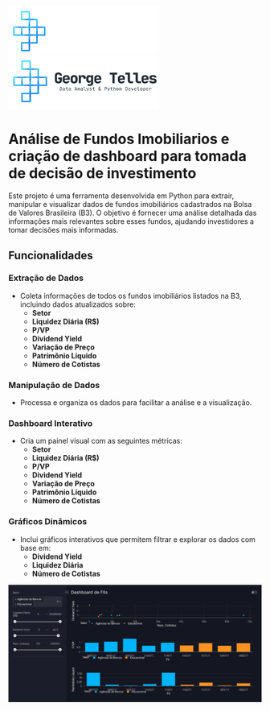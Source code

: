 <div> <img src="https://raw.githubusercontent.com/GeorgeTelles/georgetelles/f69531ec6b293b5148563588a764c010015d315e/logo_clara.png" width="300">
<img src="https://raw.githubusercontent.com/GeorgeTelles/georgetelles/f69531ec6b293b5148563588a764c010015d315e/logo_dark.png" width="300"></div>

# **Análise de Fundos Imobiliarios e criação de dashboard para tomada de decisão de investimento**

Este projeto é uma ferramenta desenvolvida em Python para extrair, manipular e visualizar dados de fundos imobiliários cadastrados na Bolsa de Valores Brasileira (B3). O objetivo é fornecer uma análise detalhada das informações mais relevantes sobre esses fundos, ajudando investidores a tomar decisões mais informadas.

## Funcionalidades

### Extração de Dados
- Coleta informações de todos os fundos imobiliários listados na B3, incluindo dados atualizados sobre:
  - **Setor**
  - **Liquidez Diária (R$)**
  - **P/VP**
  - **Dividend Yield**
  - **Variação de Preço**
  - **Patrimônio Líquido**
  - **Número de Cotistas**

### Manipulação de Dados
- Processa e organiza os dados para facilitar a análise e a visualização.

### Dashboard Interativo
- Cria um painel visual com as seguintes métricas:
  - **Setor**
  - **Liquidez Diária (R$)**
  - **P/VP**
  - **Dividend Yield**
  - **Variação de Preço**
  - **Patrimônio Líquido**
  - **Número de Cotistas**

### Gráficos Dinâmicos
- Inclui gráficos interativos que permitem filtrar e explorar os dados com base em:
  - **Dividend Yield**
  - **Liquidez Diária**
  - **Número de Cotistas**

<img src="https://github.com/GeorgeTelles/fiis_dashboard/blob/63168e2421ceea154f41a26326993e1192721c3e/plot.png">
